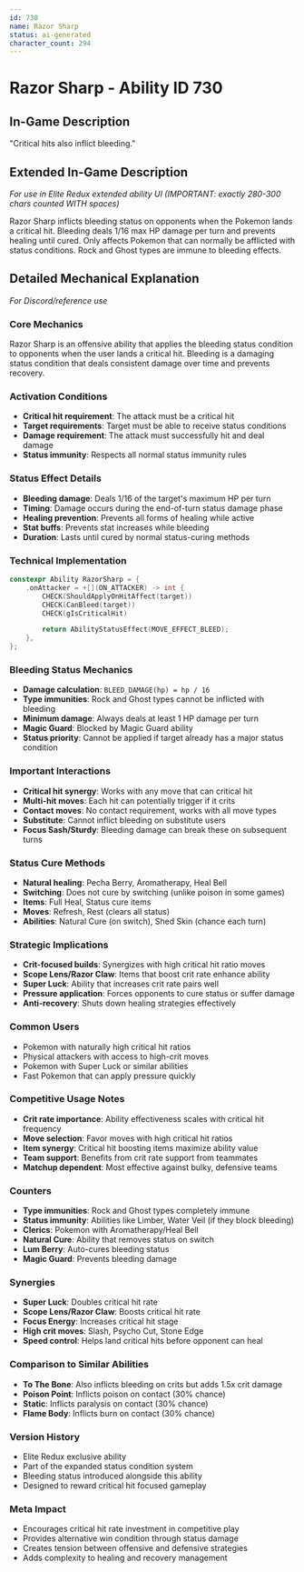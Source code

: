 ```yaml
---
id: 730
name: Razor Sharp
status: ai-generated
character_count: 294
---
```


# Razor Sharp - Ability ID 730

## In-Game Description
"Critical hits also inflict bleeding."

## Extended In-Game Description
*For use in Elite Redux extended ability UI (IMPORTANT: exactly 280-300 chars counted WITH spaces)*

Razor Sharp inflicts bleeding status on opponents when the Pokemon lands a critical hit. Bleeding deals 1/16 max HP damage per turn and prevents healing until cured. Only affects Pokemon that can normally be afflicted with status conditions. Rock and Ghost types are immune to bleeding effects.

## Detailed Mechanical Explanation
*For Discord/reference use*

### Core Mechanics
Razor Sharp is an offensive ability that applies the bleeding status condition to opponents when the user lands a critical hit. Bleeding is a damaging status condition that deals consistent damage over time and prevents recovery.

### Activation Conditions
- **Critical hit requirement**: The attack must be a critical hit
- **Target requirements**: Target must be able to receive status conditions
- **Damage requirement**: The attack must successfully hit and deal damage
- **Status immunity**: Respects all normal status immunity rules

### Status Effect Details
- **Bleeding damage**: Deals 1/16 of the target's maximum HP per turn
- **Timing**: Damage occurs during the end-of-turn status damage phase
- **Healing prevention**: Prevents all forms of healing while active
- **Stat buffs**: Prevents stat increases while bleeding
- **Duration**: Lasts until cured by normal status-curing methods

### Technical Implementation
```c
constexpr Ability RazorSharp = {
    .onAttacker = +[](ON_ATTACKER) -> int {
        CHECK(ShouldApplyOnHitAffect(target))
        CHECK(CanBleed(target))
        CHECK(gIsCriticalHit)

        return AbilityStatusEffect(MOVE_EFFECT_BLEED);
    },
};
```

### Bleeding Status Mechanics
- **Damage calculation**: `BLEED_DAMAGE(hp) = hp / 16`
- **Type immunities**: Rock and Ghost types cannot be inflicted with bleeding
- **Minimum damage**: Always deals at least 1 HP damage per turn
- **Magic Guard**: Blocked by Magic Guard ability
- **Status priority**: Cannot be applied if target already has a major status condition

### Important Interactions
- **Critical hit synergy**: Works with any move that can critical hit
- **Multi-hit moves**: Each hit can potentially trigger if it crits
- **Contact moves**: No contact requirement, works with all move types
- **Substitute**: Cannot inflict bleeding on substitute users
- **Focus Sash/Sturdy**: Bleeding damage can break these on subsequent turns

### Status Cure Methods
- **Natural healing**: Pecha Berry, Aromatherapy, Heal Bell
- **Switching**: Does not cure by switching (unlike poison in some games)
- **Items**: Full Heal, Status cure items
- **Moves**: Refresh, Rest (clears all status)
- **Abilities**: Natural Cure (on switch), Shed Skin (chance each turn)

### Strategic Implications
- **Crit-focused builds**: Synergizes with high critical hit ratio moves
- **Scope Lens/Razor Claw**: Items that boost crit rate enhance ability
- **Super Luck**: Ability that increases crit rate pairs well
- **Pressure application**: Forces opponents to cure status or suffer damage
- **Anti-recovery**: Shuts down healing strategies effectively

### Common Users
- Pokemon with naturally high critical hit ratios
- Physical attackers with access to high-crit moves
- Pokemon with Super Luck or similar abilities
- Fast Pokemon that can apply pressure quickly

### Competitive Usage Notes
- **Crit rate importance**: Ability effectiveness scales with critical hit frequency
- **Move selection**: Favor moves with high critical hit ratios
- **Item synergy**: Critical hit boosting items maximize ability value
- **Team support**: Benefits from crit rate support from teammates
- **Matchup dependent**: Most effective against bulky, defensive teams

### Counters
- **Type immunities**: Rock and Ghost types completely immune
- **Status immunity**: Abilities like Limber, Water Veil (if they block bleeding)
- **Clerics**: Pokemon with Aromatherapy/Heal Bell
- **Natural Cure**: Ability that removes status on switch
- **Lum Berry**: Auto-cures bleeding status
- **Magic Guard**: Prevents bleeding damage

### Synergies
- **Super Luck**: Doubles critical hit rate
- **Scope Lens/Razor Claw**: Boosts critical hit rate
- **Focus Energy**: Increases critical hit stage
- **High crit moves**: Slash, Psycho Cut, Stone Edge
- **Speed control**: Helps land critical hits before opponent can heal

### Comparison to Similar Abilities
- **To The Bone**: Also inflicts bleeding on crits but adds 1.5x crit damage
- **Poison Point**: Inflicts poison on contact (30% chance)
- **Static**: Inflicts paralysis on contact (30% chance)
- **Flame Body**: Inflicts burn on contact (30% chance)

### Version History
- Elite Redux exclusive ability
- Part of the expanded status condition system
- Bleeding status introduced alongside this ability
- Designed to reward critical hit focused gameplay

### Meta Impact
- Encourages critical hit rate investment in competitive play
- Provides alternative win condition through status damage
- Creates tension between offensive and defensive strategies
- Adds complexity to healing and recovery management